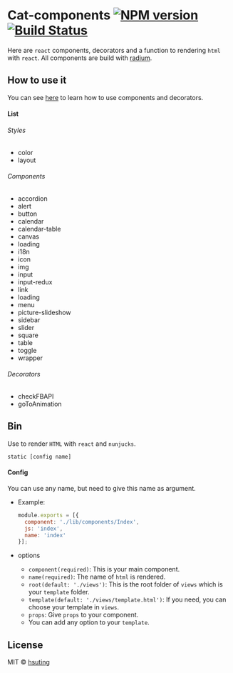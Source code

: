 # Cat-components [![NPM version][npm-image]][npm-url] [![Build Status][travis-image]][travis-url]
Here are `react` components, decorators and a function to rendering `html` with `react`. All components are build with [radium](https://github.com/FormidableLabs/radium).

## How to use it
You can see [here](https://hsuting.github.io/cat-components) to learn how to use components and decorators.

#### List
###### Styles
- color
- layout

###### Components
- accordion
- alert
- button
- calendar
- calendar-table
- canvas
- loading
- i18n
- icon
- img
- input
- input-redux
- link
- loading
- menu
- picture-slideshow
- sidebar
- slider
- square
- table
- toggle
- wrapper

###### Decorators
- checkFBAPI
- goToAnimation

## Bin
Use to render `HTML` with `react` and `nunjucks`.
```
static [config name]
```

#### Config
You can use any name, but need to give this name as argument.

- Example:

  ```js
  module.exports = [{
    component: './lib/components/Index',
    js: 'index',
    name: 'index'
  }];
  ```
- options
  - `component(required)`: This is your main component.
  - `name(required)`: The name of `html` is rendered.
  - `root(default: './views')`: This is the root folder of `views` which is  your `template` folder.
  - `template(default: './views/template.html')`: If you need, you can choose your template in `views`.
  - `props`: Give `props` to your component.
  - You can add any option to your `template`.

## License
MIT © [hsuting](http://hsuting.com)

[npm-image]: https://badge.fury.io/js/cat-components.svg
[npm-url]: https://www.npmjs.com/package/cat-components
[travis-image]: https://travis-ci.org/HsuTing/cat-components.svg?branch=master
[travis-url]: https://travis-ci.org/HsuTing/cat-components
